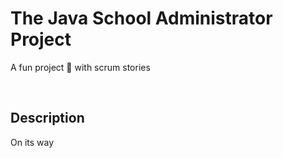 # The Java School Administrator Project

A fun project 🦉 with scrum stories

<br>

## Description

On its way

